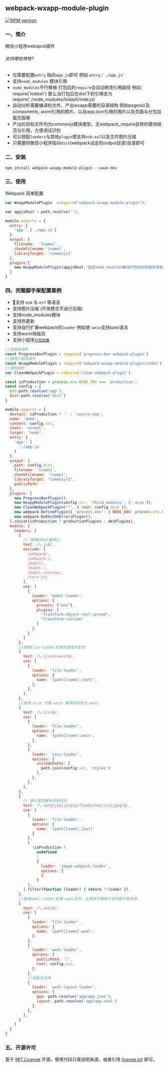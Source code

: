 ## webpack-wxapp-module-plugin

[![NPM version][npm-image]][npm-url]

### 一、简介

微信小程序webapck插件

###### 支持哪些特性?

- 仅需要配置`entry` 指向`app.js`即可 例如 `entry:'./app.js'`
- 支持`node_modules` 模块引用
- `node_modules`平行移植 打包后的`require`会自动修改引用路径 例如: require('lodash') 那么当打包后在dist下的引用变为 require('./node_modules/lodash/inde.jx)
- 自动分析需要编译的文件，产出wxapp需要的目录结构 例如pages以及components,.wxml引用的图片，以及app.json引用的图片以及页面与分包加载页面等
- 产出的目标文件均为commonjs模块类型，无webpack_require自带的模块规范与引用，方便调试识别
- 可以搭配`loaders`与其他`plugin`使支持`es6-es7`以及文件图片压缩
- 只需要将微信小程序指向`dist`(webpack设定的output目录)目录即可

### 二、安装

    npm install webpack-wxapp-module-plugin --save-dev

### 三、使用

Webpack 简单配置

```js
var WxappModulePlugin  =require('webpack-wxapp-module-plugin');

var appjsRoot = path.resolve('');

module.exports = {
  entry: {
    'app': ['./app.js']
  },
  output: {
    filename:  '[name]',
    chunkFilename:'[name]',
    libraryTarget: 'commonjs2'
  },
  plugins:[
    new WxappModulePlugin(appjsRoot,'指定node_modules模块打包后的存放目录名称，例如:vendor')
  ]
}
```

### 四、完整脚手架配置案例

- 支持 `es6` 与 `es7` 等语法
- 支持图片压缩 (开发模式不进行压缩)
- 支持node_modules模块
- 支持热更新
- 支持自行扩展webpack的`loader` 例如使`.wxss`支持sass语法
- 支持wxml母版页
- 支持小程序[`分包加载`](https://mp.weixin.qq.com/debug/wxadoc/dev/framework/subpackages.html)

```js
//进度条插件
const ProgressBarPlugin = require('progress-bar-webpack-plugin')
//微信小程序插件
const WxappModulePlugin = require('webpack-wxapp-module-plugin/index');
//清除插件
var CleanWebpackPlugin = require('clean-webpack-plugin')

const isProduction = process.env.NODE_ENV === 'production';
const config = {
  src:path.resolve('app'),
  dist:path.resolve('dist')
}

module.exports = {
  devtool: isProduction ? '' : 'source-map',
  name: 'demo',
  context: config.src,
  stats: 'normal',
  target: "node",
  entry: {
    'app': [
      './app.js'
    ]
  },
  output: {
    path: config.dist,
    filename: '[name]',
    chunkFilename: '[name]',
    libraryTarget: "commonjs2",
    publicPath: ''
  },
  plugins: [
    new ProgressBarPlugin(),
    new WxappModulePlugin(config.src, 'third_modules', ['.scss']),
    new CleanWebpackPlugin('*', { root: config.dist }),
    new webpack.DefinePlugin({ 'process.env': { NODE_ENV: process.env.NODE_ENV } }),
    new webpack.NoEmitOnErrorsPlugin(),
  ].concat(isProduction ? productionPlugins : devPlugins),
  module: {
    loaders: [
      {
        // 使用babel编译js
        test: /\.js$/,
        exclude: [
          /webpack/,
          /webpack-/,
          /babel/,
          /babel-/,
          /babel-runtime/,
          /core-js/
        ],
        use: [
          {
            loader: 'babel-loader',
            options: {
              presets: ["env"],
              plugins: [
                "transform-object-rest-spread",
                "transform-runtime" 
              ]
            }
          }
        ]
      },
      //使用file-loader处理资源文件复制
      {
        test: /\.(json|wxss)$/,
        use: [
          {
            loader: 'file-loader',
            options: {
              name: '[path][name].[ext]',
            },
          },
        ],
      },
      //使用.scss 代替.wxss 编译后命名为.wxss
      {
        test: /\.scss$/,
        use: [
          {
            loader: 'file-loader',
            options: {
              name: '[path][name].wxss',
            },
          },
          {
            loader: 'sass-loader',
            options: {
              includePaths: [
                path.join(config.src, 'styles')
              ],
            },
          },
        ],
      },
      {
        // 图片类型模块资源访问
        test: /\.(png|jpg|jpeg|gif|webp|bmp|ico|jpeg)$/,
        use: [
          {
            loader: 'file-loader',
            options: {
              name: '[path][name].[ext]'
            }
          },
          (
            !isProduction ?
              undefined
              :
              {
                loader: 'image-webpack-loader',
                options: {
                },
              }
          ),
        ].filter(function (loader) { return !!loader }),
      },
      //使用wxml-loader处理.wxml文件，主要用于搜索引用的图片等资源
      {
        test: /\.wxml$/,
        use: [
          {
            loader: 'file-loader',
            options: {
              name: '[path][name].wxml',
            },
          },
          {
            loader: 'wxml-loader',
            options: {
              publicPath: '/',
              root: config.src,
            },
          },
          //母版页支持
          {
            loader: 'wxml-layout-loader',
            options: {
              app: path.resolve('app/app.json'),
              layout: path.resolve('app/app.wxml')
            },
          },
        ],
      }
    ]
  }
}
```

### 五、开源许可

基于 [MIT License](http://zh.wikipedia.org/wiki/MIT_License) 开源，使用代码只需说明来源，或者引用 [license.txt](https://github.com/sofish/typo.css/blob/master/license.txt) 即可。

[npm-url]: https://www.npmjs.com/package/webpack-wxapp-module-plugin
[npm-image]: https://img.shields.io/npm/v/webpack-wxapp-module-plugin.svg
